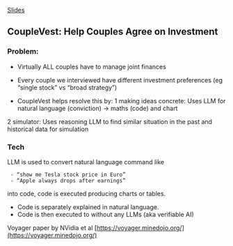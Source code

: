 [Slides]([https://nextjs.org](https://docs.google.com/presentation/d/1FqsUKDC_I9WGmk3FYcngcpW-bZZqL0hpEo-0RNdobKA/edit#slide=id.p))


## CoupleVest: Help Couples Agree on Investment

### Problem:

- Virtually ALL couples have to manage joint finances

- Every couple we interviewed have different investment preferences
(eg “single stock” vs “broad strategy”)

- CoupleVest helps resolve this by:
1 making ideas concrete:
    Uses LLM for natural language (conviction) -> maths (code) and chart

2 simulator:
    Uses reasoning LLM to find similar situation in the past and historical data for simulation

### Tech

LLM is used to convert natural language command like

     - “show me Tesla stock price in Euro”
     - “Apple always drops after earnings”

into code, code is executed producing charts or tables.

- Code is separately explained in natural language.
- Code is then executed to without any LLMs (aka verifiable AI)

Voyager paper by NVidia et al [https://voyager.minedojo.org/](https://voyager.minedojo.org/)
